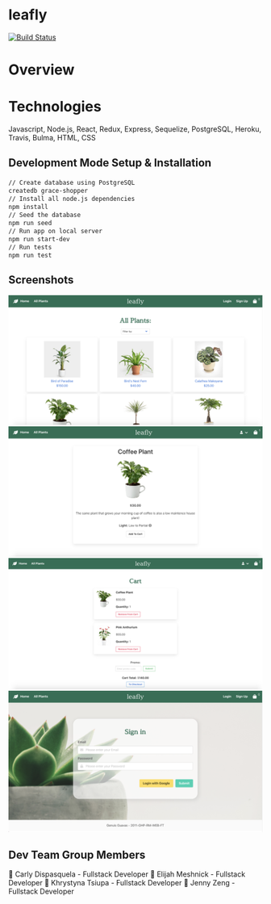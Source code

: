 # leafly

[![Build Status](https://travis-ci.com/Genius-Guava/Grace-Shopper.svg?branch=master)](https://travis-ci.com/Genius-Guava/Grace-Shopper)

# Overview

# Technologies

Javascript, Node.js, React, Redux, Express, Sequelize, PostgreSQL, Heroku, Travis, Bulma, HTML, CSS

## Development Mode Setup & Installation

```
// Create database using PostgreSQL
createdb grace-shopper
// Install all node.js dependencies
npm install
// Seed the database
npm run seed
// Run app on local server
npm run start-dev
// Run tests
npm run test
```

## Screenshots

![Image](github-screenshots/All-Plants.png)
![Image](github-screenshots/Single-Plant.png)
![Image](github-screenshots/Cart.png)
![Image](github-screenshots/Sign-In.png)

## Dev Team Group Members

:leaves: Carly Dispasquela - Fullstack Developer
:leaves: Elijah Meshnick - Fullstack Developer
:leaves: Khrystyna Tsiupa - Fullstack Developer
:leaves: Jenny Zeng - Fullstack Developer
